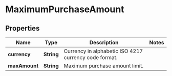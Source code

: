 
# MaximumPurchaseAmount

## Properties
Name | Type | Description | Notes
------------ | ------------- | ------------- | -------------
**currency** | **String** | Currency in alphabetic ISO 4217 currency code format. | 
**maxAmount** | **String** | Maximum purchase amount limit. | 



